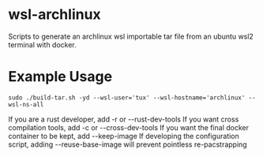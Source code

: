 # wsl-archlinux
Scripts to generate an archlinux wsl importable tar file from an ubuntu wsl2 terminal with docker.

# Example Usage
```
sudo ./build-tar.sh -yd --wsl-user='tux' --wsl-hostname='archlinux' --wsl-ns-all
```
If you are a rust developer, add -r or --rust-dev-tools
If you want cross compilation tools, add -c or --cross-dev-tools
If you want the final docker container to be kept, add --keep-image
If developing the configuration script, adding --reuse-base-image will prevent pointless re-pacstrapping
